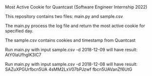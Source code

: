 Most Active Cookie for Quantcast (Software Engineer Internship 2022)

This repository contains two files: main.py and sample.csv 

The main.py process the log file and return the most active cookie for specified day.

The sample.csv contains cookies and timestamp from Quantcast 

Run main.py with input sample.csv -d 2018-12-09 will have result: 
AtY0laUfhglK3lC7

Run main.py with input sample.csv -d 2018-12-08 will have result:
SAZuXPGUrfbcn5UA
4sMM2LxV07bPJzwf
fbcn5UAVanZf6UtG
